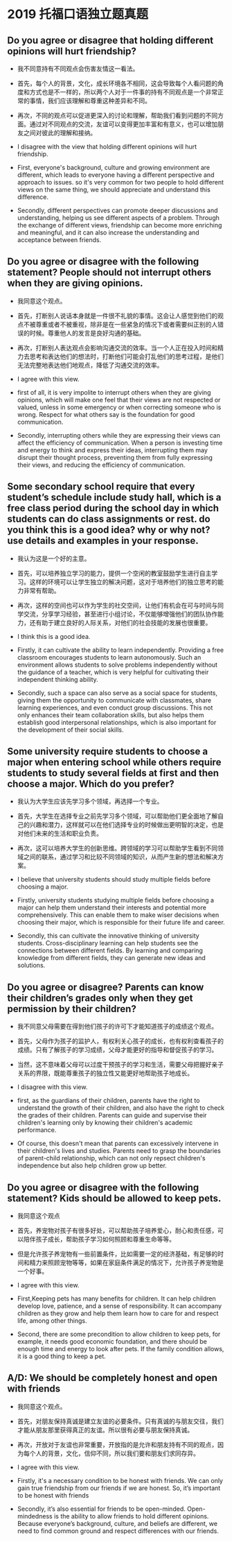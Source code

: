 # 2019 托福口语独立题真题

## Do you agree or disagree	that holding different opinions	will hurt friendship?
+ 我不同意持有不同观点会伤害友情这一看法。
+ 首先，每个人的背景，文化，成长环境各不相同，这会导致每个人看问题的角度和方式也是不一样的，所以两个人对于一件事的持有不同观点是一个非常正常的事情，我们应该理解和尊重这种差异和不同。
+ 再次，不同的观点可以促进更深入的讨论和理解，帮助我们看到问题的不同方面。通过对不同观点的交流，友谊可以变得更加丰富和有意义，也可以增加朋友之间对彼此的理解和接纳。

+ I disagree with the view that holding different opinions will hurt friendship.
+ First, everyone's background, culture and growing environment are different, which leads to everyone having a different perspective and approach to issues. so it's very common for two people to hold different views on the same thing, we should appreciate and understand this difference.
+ Secondly, different perspectives can promote deeper discussions and understanding, helping us see different aspects of a problem. Through the exchange of different views, friendship can become more enriching and meaningful, and it can also increase the understanding and acceptance between friends.

## Do you agree or disagree with the following statement? People should	not interrupt others when they are giving opinions.
+ 我同意这个观点。
+ 首先，打断别人说话本身就是一件很不礼貌的事情。这会让人感觉到他们的观点不被尊重或者不被重视，除非是在一些紧急的情况下或者需要纠正别的人错误的时候。尊重他人的发言是良好沟通的基础。
+ 再次，打断别人表达观点会影响沟通交流的效率。当一个人正在投入时间和精力去思考和表达他们的想法时，打断他们可能会打乱他们的思考过程，是他们无法完整地表达他们地观点，降低了沟通交流的效率。

+ I agree with this view.
+ first of all, it is very impolite to interrupt others when they are giving opinions, which will make one feel that their views are not respected or valued, unless in some emergency or when correcting someone who is wrong. Respect for what others say is the foundation for good communication.
+ Secondly, interrupting others while they are expressing their views can affect the efficiency of communication. When a person is investing time and energy to think and express their ideas, interrupting them may disrupt their thought process, preventing them from fully expressing their views, and reducing the efficiency of communication.

## Some	secondary school require that every student’s schedule include study hall, which is a free class period during the school day in which students can	do class assignments or rest. do you think this is a good idea? why or why not? use details and examples in your response.
+ 我认为这是一个好的主意。
+ 首先，可以培养独立学习的能力，提供一个空闲的教室鼓励学生进行自主学习。这样的环境可以让学生独立的解决问题，这对于培养他们的独立思考的能力非常有帮助。
+ 再次，这样的空间也可以作为学生的社交空间，让他们有机会在可与时间与同学交流，分享学习经验，甚至进行小组讨论，不仅能够增强他们的团队协作能力，还有助于建立良好的人际关系，对他们的社会技能的发展也很重要。

+ I think this is a good idea.
+ Firstly, it can cultivate the ability to learn independently. Providing a free classroom encourages students to learn autonomously. Such an environment allows students to solve problems independently without the guidance of a teacher, which is very helpful for cultivating their independent thinking ability.
+ Secondly, such a space can also serve as a social space for students, giving them the opportunity to communicate with classmates, share learning experiences, and even conduct group discussions. This not only enhances their team collaboration skills, but also helps them establish good interpersonal relationships, which is also important for the development of their social skills.

## Some	university require students	to choose a	major when entering school while others	require students to study several fields at first and then choose a	major. Which do you prefer?

+ 我认为大学生应该先学习多个领域，再选择一个专业。
+ 首先，大学生在选择专业之前先学习多个领域，可以帮助他们更全面地了解自己的兴趣和潜力，这样就可以在他们选择专业的时候做出更明智的决定，也是对他们未来的生活和职业负责。
+ 再次，这可以培养大学生的创新思维。跨领域的学习可以帮助学生看到不同领域之间的联系，通过学习和比较不同领域的知识，从而产生新的想法和解决方案。

+ I believe that university students should study multiple fields before choosing a major.
+ Firstly, university students studying multiple fields before choosing a major can help them understand their interests and potential more comprehensively. This can enable them to make wiser decisions when choosing their major, which is responsible for their future life and career.
+ Secondly, this can cultivate the innovative thinking of university students. Cross-disciplinary learning can help students see the connections between different fields. By learning and comparing knowledge from different fields, they can generate new ideas and solutions.

## Do you agree or disagree? Parents can know their children’s grades only when they get permission by their children?

+ 我不同意父母需要在得到他们孩子的许可下才能知道孩子的成绩这个观点。
+ 首先，父母作为孩子的监护人，有权利关心孩子的成长，也有权利查看孩子的成绩。只有了解孩子的学习成绩，父母才能更好的指导和督促孩子的学习。
+ 当然，这不意味着父母可以过度干预孩子的学习和生活，需要父母把握好亲子关系的界限，既能尊重孩子的独立性又能更好地帮助孩子地成长。

+ I disagree with this view.
+ first, as the guardians of their children, parents have the right to understand the growth of their children, and also have the right to check the grades of their children. Parents can guide and supervise their children's learning only by knowing their children's academic performance.
+ Of course, this doesn't mean that parents can excessively intervene in their children's lives and studies. Parents need to grasp the boundaries of parent-child relationship, which can not only repsect children's independence but also help children grow up better.

## Do you agree	or disagree with the following statement? Kids should be allowed to keep pets.

+ 我同意这个观点
+ 首先，养宠物对孩子有很多好处，可以帮助孩子培养爱心，耐心和责任感，可以陪伴孩子成长，帮助孩子学习如何照顾和尊重生命等等。
+ 但是允许孩子养宠物有一些前置条件，比如需要一定的经济基础，有足够的时间和精力来照顾宠物等等，如果在家庭条件满足的情况下，允许孩子养宠物是一个好事。

+ I agree with this view. 
+ First,Keeping pets has many benefits for children. It can help children develop love, patience, and a sense of responsibility. It can accompany children as they grow and help them learn how to care for and respect life, among other things.
+ Second, there are some precondition to allow children to keep pets, for example, it needs good economic foundation, and there should be enough time and energy to look after pets. If the family condition allows, it is a good thing to keep a pet.

## A/D: We should be completely honest and open with friends 

+ 我同意这个观点。
+ 首先，对朋友保持真诚是建立友谊的必要条件。只有真诚的与朋友交往，我们才能从朋友那里获得真正的友谊。所以很有必要与朋友保持真诚。
+ 再次，开放对于友谊也非常重要，开放指的是允许和朋友持有不同的观点，因为每个人的背景，文化，信仰不同，所以我们要和朋友们求同存异。

+ I agree with this view.
+ Firstly, it's a necessary condition to be honest with friends. We can only gain true friendship from our friends if we are honest. So, it’s important to be honest with friends
+ Secondly, it’s also essential for friends to be open-minded. Open-mindedness is the ability to allow friends to hold different opinions. Because everyone’s background, culture, and beliefs are different, we need to find common ground and respect differences with our friends.